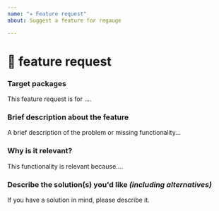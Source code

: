 ```yaml
---
name: "✈️ Feature request"
about: Suggest a feature for regauge

---
```

<!-- Hello! ☺️ 

To make this wonderful feature more relevant, please take a look at our open and closed issues before submitting this one. Who knows you might find a mate who is also interested in the same feature. Also it might contain the information regarding workarounds, resolution, or progress updates.
-->

# 🚀 feature request

### Target packages
<!-- Could you please point out one or more regauge packages the are relevant for this feature request? -->
This feature request is for ....

### Brief description about the feature
A brief description of the problem or missing functionality...

### Why is it relevant?
This functionality is relevant because....

### Describe the solution(s) you'd like _(including alternatives)_
If you have a solution in mind, please describe it.
